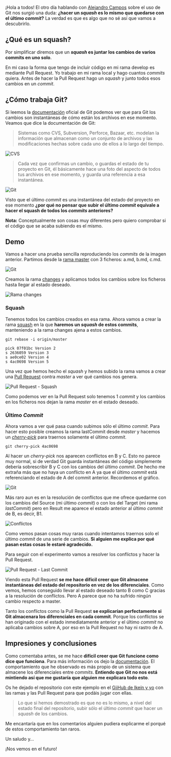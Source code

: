 ¡Hola a todos! El otro día hablando con [Alejandro Campos](https://twitter.com/alejacma) sobre el uso de Git nos surgió una duda: **¿hacer un *squash* es lo mismo que quedarse con el último *commit*?** La verdad es que es algo que no sé así que vamos a descubrirlo.

## ¿Qué es un squash?

Por simplificar diremos que un ***squash* es juntar los cambios de varios commits en uno solo**. 

En mi caso la forma que tengo de incluir código en mi rama develop es mediante Pull Request. Yo trabajo en mi rama local y hago cuantos *commits* quiera. Antes de hacer la Pull Request hago un *squash* y junto todos esos cambios en un *commit*.

## ¿Cómo trabaja Git?

Si leemos la [documentación]( https://git-scm.com/book/es/v1/Empezando-Fundamentos-de-Git) oficial de Git podemos ver que para Git los cambios son instantáneas de cómo están los archivos en ese momento. Veamos que dice la documentación de Git:

> Sistemas como CVS, Subversion, Perforce, Bazaar, etc. modelan la información que almacenan como un conjunto de archivos y las modificaciones hechas sobre cada uno de ellos a lo largo del tiempo.

![CVS](images/cvs.png)

> Cada vez que confirmas un cambio, o guardas el estado de tu proyecto en Git, él básicamente hace una foto del aspecto de todos tus archivos en ese momento, y guarda una referencia a esa instantánea. 

![Git](images/git.png)

Visto que el último *commit* es una instantánea del estado del proyecto en ese momento **¿por qué no pensar que subir el último *commit* equivale a hacer el squash de todos los *commits* anteriores?**

**Nota:** Conceptualmente son cosas muy diferentes pero quiero comprobar si el código que se acaba subiendo es el mismo. 

## Demo 

Vamos a hacer una prueba sencilla reproduciendo los *commits* de la imagen anterior. Partimos desde la [rama master]( https://github.com/ikeinyyo/Squash/tree/master) con 3 ficheros: a.md, b.md, c.md.

![Git](images/git.png)

Creamos la rama [changes](https://github.com/ikeinyyo/Squash/tree/changes) y aplicamos todos los cambios sobre los ficheros hasta llegar al estado deseado.

![Rama changes](images/changes.jpg)

### Squash

Tenemos todos los cambios creados en esa rama. Ahora vamos a crear la rama [squash](https://github.com/ikeinyyo/Squash/tree/squash) en la que **haremos un *squash* de estos commits**, manteniendo a la rama changes ajena a estos cambios.

`git rebase -i origin/master`

```
pick 07f01bc Version 2
s 2636059 Version 3
s ae0ce02 Version 4
s 4ac0698 Version 5
```

Una vez que hemos hecho el *squash* y hemos subido la rama vamos a crear una [Pull Request]( https://github.com/ikeinyyo/Squash/pull/1/files) contra *master* a ver qué cambios nos genera. 


![Pull Request - Squash](images/squash-pr.jpg)

Como podemos ver en la Pull Request solo tenemos 1 *commit* y los cambios en los ficheros nos dejan la rama *master* en el estado deseado.

### Último *Commit*

Ahora vamos a ver qué pasa cuando subimos sólo el último *commit*. Para hacer esto posible creamos la rama lastCommit desde *master* y hacemos un [*cherry-pick*]( https://git-scm.com/docs/git-cherry-pick) para traernos solamente el último *commit*.

`git cherry-pick 4ac0698`

Al hacer un *cherry-pick* nos aparecen conflictos en B y C. Esto no parece muy normal, si de verdad Git guarda instantáneas del código simplemente debería sobrescribir B y C con los cambios del último *commit*. De hecho me extraña más que no haya un conflicto en A ya que el último *commit* está referenciando el estado de A del commit anterior. Recordemos el gráfico.

![Git](images/git.png)

Más raro aun es en la resolución de conflictos que me ofrece quedarme con los cambios del Source (mi último *commit*) o con los del Target (mi rama *lastCommit*) pero en Result me aparece el estado anterior al último *commit* de B, es decir, B1. 

![Conflictos](images/conflict-b.jpg)


Como vemos pasan cosas muy raras cuando intentamos traernos solo el último *commit* de una serie de cambios. **Si alguien me explica por qué pasan estas cosas le estaré agradecido.**

Para seguir con el experimento vamos a resolver los conflictos y hacer la Pull Request.

![Pull Request - Last Commit](images/lastCommit-pr.jpg)

Viendo esta Pull Request **se me hace difícil creer que Git almacene instantáneas del estado del repositorio en vez de los diferenciales**. Como vemos, hemos conseguido llevar al estado deseado tanto B como C gracias a la resolución de conflictos. Pero A parece que no ha sufrido ningún cambio respecto a master.

Tanto los conflictos como la Pull Request **se explicarían perfectamente si Git almacenara los diferenciales en cada commit**. Porque los conflictos se han originado con el estado inmediatamente anterior y el último *commit* no aplicaba cambios sobre A, por eso en la Pull Request no hay ni rastro de A.

## Impresiones y conclusiones

Como comentaba antes, se me hace **difícil creer que Git funcione como dice que funciona**. Para más información os dejo la [documentación]( https://git-scm.com/book/es/v1/Empezando-Fundamentos-de-Git). El comportamiento que he observado es más propio de un sistema que almacene los diferenciales entre *commits*. **Entiendo que Git no nos está mintiendo así que me gustaría que alguien me explicara todo esto**.

Os he dejado el repositorio con este ejemplo en el [GiiHub de Ikeín y yo]( https://github.com/ikeinyyo/Squash) con las ramas y las Pull Request para que podáis jugar con ellas.

> Lo que si hemos demostrado es que no es lo mismo, a nivel del estado final del repositorio, subir sólo el último *commit* que hacer un *squash* de los cambios.

Me encantaría que en los comentarios alguien pudiera explicarme el porqué de estos comportamiento tan raros.

Un saludo y…

¡Nos vemos en el futuro!
